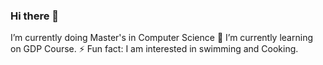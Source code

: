 ### Hi there 👋

I’m currently doing Master's in Computer Science
🌱 I’m currently learning on GDP Course.
⚡ Fun fact: I am interested in swimming and Cooking.
